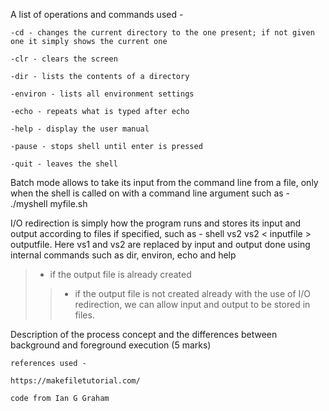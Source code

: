 A list of operations and commands used - 

    -cd - changes the current directory to the one present; if not given one it simply shows the current one

    -clr - clears the screen

    -dir - lists the contents of a directory

    -environ - lists all environment settings 

    -echo - repeats what is typed after echo

    -help - display the user manual 

    -pause - stops shell until enter is pressed

    -quit - leaves the shell


Batch mode allows to take its input from the command line from a file, only when the shell is called on with a command line argument such as - ./myshell myfile.sh


I/O redirection is simply how the program runs and stores its input and output according to files if specified, such as -  shell vs2 vs2 < inputfile > outputfile. Here vs1 and vs2 are replaced by input and output done using internal commands such as dir, environ, echo and help
> - if the output file is already created 
>> - if the output file is not created already
with the use of I/O redirection, we can allow input and output to be stored in files.

Description of the process concept and the differences between background and foreground execution (5 marks)

    references used - 

    https://makefiletutorial.com/

    code from Ian G Graham